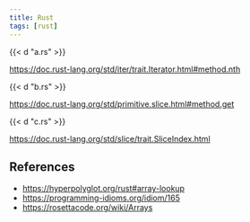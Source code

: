 ```yaml
---
title: Rust
tags: [rust]
---
```


{{< d "a.rs" >}}

<https://doc.rust-lang.org/std/iter/trait.Iterator.html#method.nth>

{{< d "b.rs" >}}

<https://doc.rust-lang.org/std/primitive.slice.html#method.get>

{{< d "c.rs" >}}

<https://doc.rust-lang.org/std/slice/trait.SliceIndex.html>

## References

- <https://hyperpolyglot.org/rust#array-lookup>
- <https://programming-idioms.org/idiom/165>
- <https://rosettacode.org/wiki/Arrays>
